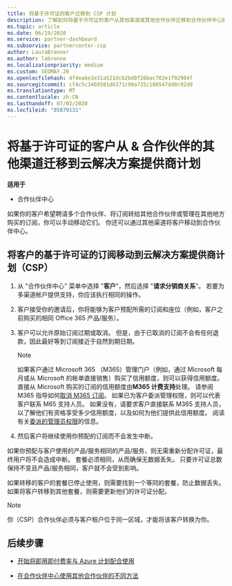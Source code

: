 ```yaml
---
title: 将基于许可证的客户迁移到 CSP 计划
description: 了解如何将基于许可证的客户从其他渠道或其他合作伙伴迁移到合作伙伴中心的云解决方案提供商（CSP）计划中。
ms.topic: article
ms.date: 06/19/2020
ms.service: partner-dashboard
ms.subservice: partnercenter-csp
author: LauraBrenner
ms.author: labrenne
ms.localizationpriority: medium
ms.custom: SEOMAY.20
ms.openlocfilehash: 4f4eabe3e31a521dcb2bd0f26bac702e1f92984f
ms.sourcegitcommit: cf4c5c3469581d6371c99a735c186547dd0c92d9
ms.translationtype: MT
ms.contentlocale: zh-CN
ms.lasthandoff: 07/02/2020
ms.locfileid: "85879131"
---
```

# <a name="move-license-based-customers-from-other-channels--partners-to-the-cloud-solution-provider-program"></a>将基于许可证的客户从 & 合作伙伴的其他渠道迁移到云解决方案提供商计划

**适用于**

- 合作伙伴中心

如果你的客户希望聘请多个合作伙伴、将订阅转给其他合作伙伴或管理在其他地方购买的订阅，你可以手动移动它们。 你还可以通过其他渠道将客户移动到合作伙伴中心。

## <a name="move-your-customers-license-based-subscriptions-to-the-cloud-solution-provider-program-csp"></a>将客户的基于许可证的订阅移动到云解决方案提供商计划（CSP）

1. 从 "合作伙伴中心" 菜单中选择 "**客户**"，然后选择 "**请求分销商关系**"。 若要为多渠道帐户提供支持，你应该执行相同的操作。

2. 客户接受你的邀请后，你将能够为客户预配所需的订阅和座位（例如，客户之前购买的相同 Office 365 产品/服务）。

3. 客户可以允许原始订阅过期或取消。 但是，由于已取消的订阅不会有任何退款，因此最好等到订阅接近于自然到期日期。


   >[!NOTE]
   >如果客户通过 Microsoft 365 （M365）管理门户（例如，通过 Microsoft 每月或从 Microsoft 的帐单直接销售）购买了信用额度，则可以获得信用额度。 直接从 Microsoft 购买的订阅的信用额度由**M365 计费支持**处理。 请参阅 M365 指导如何[取消 M365 订阅](https://docs.microsoft.com/microsoft-365/commerce/subscriptions/cancel-your-subscription)。 如果已为客户委派管理权限，则可以代表客户联系 M65 支持人员。 如果没有，请要求客户直接联系 M365 支持人员，以了解他们有资格享受多少信用额度，以及如何为他们提供此信用额度。 阅读有关[委派的管理员权限](customers-revoke-admin-privileges.md)的信息。


4. 然后客户将继续使用你预配的订阅而不会发生中断。

如果你预配与客户使用的产品/服务相同的产品/服务，则无需重新分配许可证，最终用户将不会造成中断。 套餐必须相同，从而确保无数据丢失。 只要许可证总数保持不变且产品/服务相同，客户就不会受到影响。

如果转移的客户的套餐已停止使用，则需要找到一个等同的套餐，防止数据丢失。 如果将客户转移到其他套餐，则需要更新他们的许可证分配。

>[!NOTE]
> 你（CSP）合作伙伴必须与客户租户位于同一区域，才能将该客户转换为你。

## <a name="next-steps"></a>后续步骤

- [开始将即用即付费率与 Azure 计划配合使用](azure-plan-get-started.md)
 

- [在合作伙伴中心使用其他合作伙伴的不同方法](work-with-other-partners.md)
